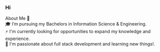 ### Hi <img src="https://github.com/TheDudeThatCode/TheDudeThatCode/raw/master/Assets/Hi.gif" width="3px" style="max-width: 50%;"> 

<!--
**Iamviveksinghal/Iamviveksinghal** is a ✨ _special_ ✨ repository because its `README.md` (this file) appears on your GitHub profile.

Here are some ideas to get you started:

- 🔭 I’m currently working on ...
- 🌱 I’m currently learning ...
- 👯 I’m looking to collaborate on ...
- 🤔 I’m looking for help with ...
- 💬 Ask me about ...
- 📫 How to reach me: ...
- 😄 Pronouns: ...
- ⚡ Fun fact: ...
-->
About Me 🚀<br>
🎓 I’m pursuing my Bachelors in Information Science & Engineering.<br>
⚡ I'm currently looking for opportunities to expand my knowledge and experience.<br>
🌱 I'm passionate about full stack development and learning new things!.<br>

